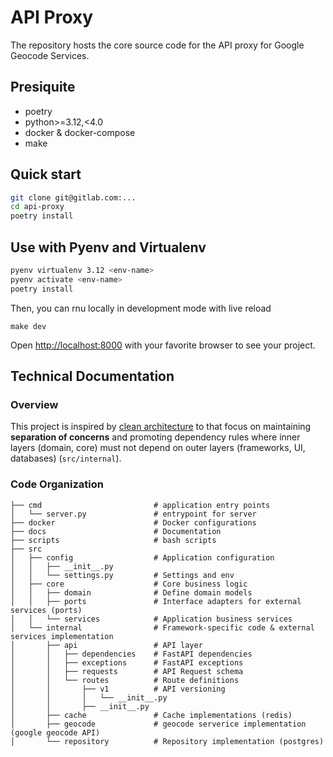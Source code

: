 # API Proxy

The repository hosts the core source code for the API proxy for Google Geocode Services.

## Presiquite
- poetry
- python>=3.12,<4.0
- docker & docker-compose 
- make

## Quick start

```bash
git clone git@gitlab.com:...
cd api-proxy
poetry install
```

## Use with Pyenv and Virtualenv
```bash
pyenv virtualenv 3.12 <env-name>
pyenv activate <env-name>
poetry install
```

Then, you can rnu locally in development mode with live reload
```
make dev
```

Open [http://localhost:8000](http://localhost:8000) with your favorite browser to see your project.

## Technical Documentation

### Overview
This project is inspired by [clean architecture](https://blog.cleancoder.com/uncle-bob/2012/08/13/the-clean-architecture.html) to that focus on maintaining **separation of concerns** and promoting dependency rules where inner layers (domain, core) must not depend on outer layers (frameworks, UI, databases) (`src/internal`).

### Code Organization
```
├── cmd                         # application entry points
│   └── server.py               # entrypoint for server
├── docker                      # Docker configurations
├── docs                        # Documentation
├── scripts                     # bash scripts
├── src                          
│   ├── config                  # Application configuration
│   │   ├── __init__.py
│   │   └── settings.py         # Settings and env
│   ├── core                    # Core business logic
│   │   ├── domain              # Define domain models
│   │   ├── ports               # Interface adapters for external services (ports)
│   │   └── services            # Application business services
│   └── internal                # Framework-specific code & external services implementation
│       ├── api                 # API layer
│       │   ├── dependencies    # FastAPI dependencies
│       │   ├── exceptions      # FastAPI exceptions
│       │   ├── requests        # API Request schema 
│       │   └── routes          # Route definitions
│       │       ├── v1          # API versioning
│       │       │   └── __init__.py
│       │       ├── __init__.py
│       ├── cache               # Cache implementations (redis)
│       ├── geocode             # geocode serverice implementation (google geocode API)
│       └── repository          # Repository implementation (postgres)
```


